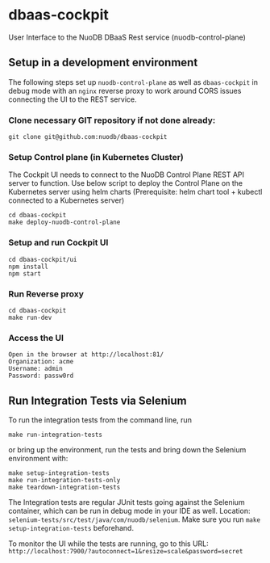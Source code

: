 # dbaas-cockpit

User Interface to the NuoDB DBaaS Rest service (nuodb-control-plane)

## Setup in a development environment

The following steps set up `nuodb-control-plane` as well as `dbaas-cockpit` in debug mode with an `nginx` reverse proxy to work around CORS issues connecting the UI to the REST service.

### Clone necessary GIT repository if not done already:

```
git clone git@github.com:nuodb/dbaas-cockpit
```

### Setup Control plane (in Kubernetes Cluster)

The Cockpit UI needs to connect to the NuoDB Control Plane REST API server to function. Use below script to deploy the Control Plane on the Kubernetes server using helm charts (Prerequisite: helm chart tool + kubectl connected to a Kubernetes server)

```
cd dbaas-cockpit
make deploy-nuodb-control-plane
```

### Setup and run Cockpit UI

```
cd dbaas-cockpit/ui
npm install
npm start
```

### Run Reverse proxy

```
cd dbaas-cockpit
make run-dev
```

### Access the UI

```
Open in the browser at http://localhost:81/
Organization: acme
Username: admin
Password: passw0rd
```

## Run Integration Tests via Selenium

To run the integration tests from the command line, run

```
make run-integration-tests
```

or bring up the environment, run the tests and bring down the Selenium environment with:

```
make setup-integration-tests
make run-integration-tests-only
make teardown-integration-tests
```

The Integration tests are regular JUnit tests going against the Selenium container, which can be run in debug mode in your IDE as well. Location: `selenium-tests/src/test/java/com/nuodb/selenium`. Make sure you run `make setup-integration-tests` beforehand.

To monitor the UI while the tests are running, go to this URL: `http://localhost:7900/?autoconnect=1&resize=scale&password=secret⁠`
